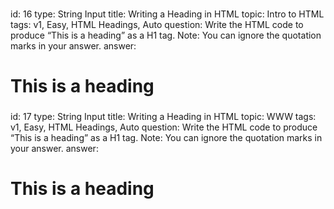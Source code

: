 ###
id: 16
type: String Input
title: Writing a Heading in HTML
topic: Intro to HTML
tags: v1, Easy, HTML Headings, Auto
question: Write the HTML code to produce “This is a heading” as a H1 tag. Note: You can ignore the quotation marks in your answer.
answer: <h1> This is a heading </h1>
###
id: 17
type: String Input
title: Writing a Heading in HTML
topic: WWW
tags: v1, Easy, HTML Headings, Auto
question: Write the HTML code to produce “This is a heading” as a H1 tag. Note: You can ignore the quotation marks in your answer.
answer: <h1> This is a heading </h1>
###
